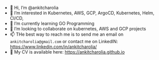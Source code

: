 - 👋 Hi, I’m @ankitcharolia
- 👀 I’m interested in Kubernetes, AWS, GCP, ArgoCD, Kubernetes, Helm, CI/CD, 
- 🌱 I’m currently learning GO Programming
- 💞️ I’m looking to collaborate on kubernetes, AWS and GCP projects
- 📫 THe best way to reach me is to send me an email on `ankitcharolia@gmail.com` or contact me on LinkedIN: https://www.linkedin.com/in/ankitcharolia/
- 📰 My CV is available here: https://ankitcharolia.github.io

<!---
ankitcharolia/ankitcharolia is a ✨ special ✨ repository because its `README.md` (this file) appears on your GitHub profile.
You can click the Preview link to take a look at your changes.
--->
